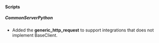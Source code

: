 
#### Scripts

##### CommonServerPython

- Added the **generic_http_request** to support integrations that does not implement BaseClient.